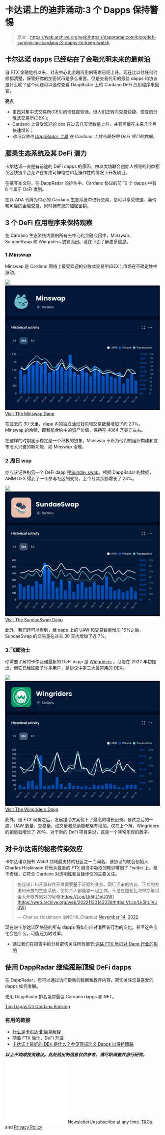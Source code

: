 # 卡达诺上的迪菲涌动:3 个 Dapps 保持警惕

> 原文：<https://web.archive.org/web/https://dappradar.com/blog/defi-surging-on-cardano-3-dapps-to-keep-watch>

## 卡尔达诺 dapps 已经站在了金融光明未来的最前沿

自 FTX 金融危机以来，对去中心化金融应用的需求已经上升。现在比以往任何时候都清楚，保管好你的加密货币是多么重要。但是交易代币的最佳 dapps 和协议是什么呢？这个问题可以通过查看 DappRadar 上的 Cardano DeFi 应用程序来回答。

**亮点**

*   虽然对集中式交易所(CEX)的信任度较低，但人们正转向交易快捷、便宜的分散式交易所(DEX );
*   Cardano 上最受欢迎的 dex 在过去几天里数量上升，并有可能在未来几个月快速增长；
*   *你可以使用* [*DappRadar 工具*](https://web.archive.org/web/20221130143039/https://dappradar.com/rankings/protocol/cardano/category/defi) *在 Cardano 上找到最好的 DeFi 项目的数据。*

## 腰果生态系统及其 DeFi 潜力

卡尔达诺一直是有前途的 DeFi dapps 的家园。由以太坊联合创始人领导的利益相关区块链平台允许在考虑可伸缩性和互操作性的情况下开发项目。

在撰写本文时，在 DappRadar 的排名中，Cardano 协议的前 10 个 dapps 中有 6 个属于 DeFi 类别。

在以 ADA 令牌为中心的 Cardano 生态系统中进行交易，您可以享受快速、廉价和可靠的金融交易，同时拥有您的加密密钥。

## 3 个 DeFi 应用程序来保持观察

在 Cardano 生态系统内置的所有去中心化金融应用中，Minswap、SundaeSwap 和 Wingriders 脱颖而出。请在下面了解更多信息。

### 1.Minswap

Minswap 是 Cardano 网络上最受欢迎的分散式交易所(DEX ),市场在不确定性中波动。

[](https://web.archive.org/web/20221130143039/https://dappradar.com/cardano/defi/minswap)[![](img/42abcd469a13b3fbbe1c0b1c2db7258c.png)<picture>![Minswap Cardano DeFi DappRadar](img/e7a6924555a5078191c661319ba5d231.png)</picture>](https://web.archive.org/web/20221130143039/https://dappradar.com/cardano/defi/minswap)[Visit The Minswap Dapp](https://web.archive.org/web/20221130143039/https://dappradar.com/cardano/defi/minswap)

在过去的 30 天里，dapp 内的独立活动钱包和交易数量增加了约 20%。Minswap 的余额，即智能合约中的资产价值，保持在 4064 万美元左右。

在这样的时期显示稳定是一个积极的迹象，Minswap 不断为他们的组织构建和宣布令人兴奋的新功能，如 Minswap 治理。

### 2.周日 wap

你应该记住的另一个 DeFi dapp 是[Sunday swap](https://web.archive.org/web/20221130143039/https://dappradar.com/cardano/defi/sundaeswap)。根据 DappRadar 的数据，AMM DEX 得到了一个参与社区的支持，上个月其余额增长了 23%。

[](https://web.archive.org/web/20221130143039/https://dappradar.com/cardano/defi/sundaeswap)[![](img/42abcd469a13b3fbbe1c0b1c2db7258c.png)<picture>![SundaeSwap Cardano DeFi DappRadar](img/0d7d0f77605e292e703f706ca0754a79.png)</picture>](https://web.archive.org/web/20221130143039/https://dappradar.com/cardano/defi/sundaeswap)[Visit The SundaeSwap Dapp](https://web.archive.org/web/20221130143039/https://dappradar.com/cardano/defi/sundaeswap)

此外，我们还可以看到，继 dapp 上的 UAW 和交易数量增加 16%之后，SundaeSwap 的交易量在过去 30 天内增加了近 7%。

### 3.飞翼骑士

你需要了解的卡尔达诺最新的 DeFi dapp 是 [Wingriders](https://web.archive.org/web/20221130143039/https://dappradar.com/cardano/defi/wingriders) 。尽管在 2022 年初推出，但它已经征服了许多用户，是协议中第三大最常用的 DEX。

[](https://web.archive.org/web/20221130143039/https://dappradar.com/cardano/defi/wingriders)[![](img/42abcd469a13b3fbbe1c0b1c2db7258c.png)<picture>![Wingriders Cardano DeFi DappRadar](img/8e5b65b970cb6f377f35f069758aa89a.png)</picture>](https://web.archive.org/web/20221130143039/https://dappradar.com/cardano/defi/wingriders)[Visit The Wingriders Dapp](https://web.archive.org/web/20221130143039/https://dappradar.com/cardano/defi/wingriders)

此外，继 FTX 局势之后，发展援助方案创下了最高的增长记录。暴跌之后的一周，UAW 数量、交易量、成交量和总余额都略有增加。仅在上个月，Wingriders 的销量就增长了 20%，对于新的 DeFi 项目来说，这是一个非常乐观的数字。

## 对卡尔达诺的秘密传染效应

卡尔达诺以拥有 Web3 领域最支持的社区之一而闻名。该协议的联合创始人 Charles Hoskinson 将他从最近的 FTX 崩溃中吸取的教训带到了 Twitter 上。毫不奇怪，它符合 Cardano 对透明性和互操作性的主要关注。

> 协议设计和开源软件开发需要基于证据的业务。同行评审的协议、正式的方法和开放的生态系统，使每个人都能够一起工作。不是在加勒比海举办低租金大开眼界派对的皇帝[https://t.co/Lk5hL1nU0W](https://web.archive.org/web/20221130143039/https://t.co/Lk5hL1nU0W)
> 
> — Charles Hoskinson (@IOHK_Charles) [November 14, 2022](https://web.archive.org/web/20221130143039/https://twitter.com/IOHK_Charles/status/1592171794345390082?ref_src=twsrc%5Etfw)

现在说卡尔达诺区块链的所有 dapps 将如何应对消费者行为的变化，甚至这些变化会是什么，可能还为时过早。

*   通过我们在报告中的分析密切关注所有细节:[评估 FTX 危机对 Dapp 行业的影响](https://web.archive.org/web/20221130143039/https://dappradar.com/reports)

## 使用 DappRadar 继续跟踪顶级 DeFi dapps

在 DappRadar，您可以通过访问更新的数据和教育内容，密切关注您最喜爱的 dapps 如何发展。

使用 DappRadar 排名追踪最佳 Cardano dapps 和 NFT。

[Top Dapps On Cardano Ranking](https://web.archive.org/web/20221130143039/https://dappradar.com/rankings/protocol/cardano)

### 有用的链接

*   [什么是卡尔达诺:简单解释](https://web.archive.org/web/20221130143039/https://dappradar.com/blog/what-is-cardano-a-simple-explanation)
*   随着 FTX 融化，DeFi 升温
*   [卡达诺上最好的 DEX 是什么？参见顶部定义 Dapps 以保持跟踪](https://web.archive.org/web/20221130143039/https://dappradar.com/blog/the-best-dex-on-cardano)

***以上不构成投资建议。此处给出的信息仅供参考。请尽职调查并自行研究。***

![](img/6d5a4a2d609c56e1a5771717e54ba759.png) NewsletterUnsubscribe at any time. [T&Cs](https://web.archive.org/web/20221130143039/https://dappradar.com/terms) and [Privacy Policy](https://web.archive.org/web/20221130143039/https://dappradar.com/privacy-policy)
